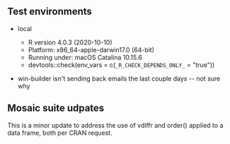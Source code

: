 ## Test environments

* local

  * R version 4.0.3 (2020-10-10)
  * Platform: x86_64-apple-darwin17.0 (64-bit)
  * Running under: macOS Catalina 10.15.6
  * devtools::check(env_vars = c(`_R_CHECK_DEPENDS_ONLY_` = "true"))

* win-builder isn't sending back emails the last couple days -- not sure why

## Mosaic suite udpates

This is a minor update to address the use of vdiffr and order() applied to a data frame, both per CRAN request.


